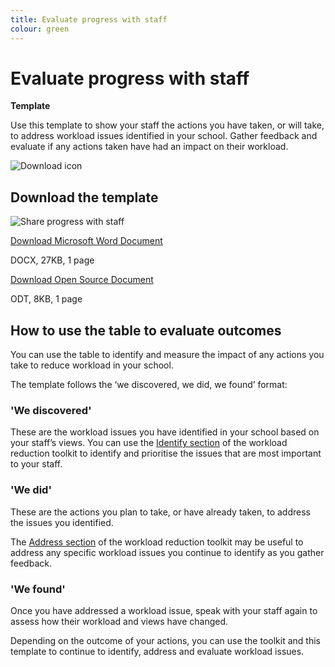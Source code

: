 ```yaml
---
title: Evaluate progress with staff
colour: green
---
```


# Evaluate progress with staff

<strong class="govuk-tag">Template</strong>

Use this template to show your staff the actions you have taken, or will take, to address workload issues identified in
your school. Gather feedback and evaluate if any actions taken have had an impact on their workload.

<div class="info-box">
  <div class="info-box__corner">
    <img src="/assets/images/download-icon.svg" alt="Download icon">
  </div>
  <h2 class="govuk-heading-m">
    Download the template
  </h2>
  <div class="govuk-grid-row info-box__download-content">
    <div class="govuk-grid-column-one-half">
      <img src="/assets/images/identify--share-progress-with-staff.jpg" alt="Share progress with staff" class="dfe-file-preview-image">
    </div>
    <div class="govuk-grid-column-one-half">
      <p class="govuk-body-m govuk-!-margin-top-3 govuk-!-margin-bottom-0">
        <a class="govuk-body" href="<%= @base_url %>/assets/files/Share progress with staff template.docx">
          Download Microsoft Word Document
        </a>
      </p>
      <p class="govuk-body-m">
        DOCX, 27KB, 1 page
      </p>
      <p class="govuk-body-m govuk-!-margin-top-3 govuk-!-margin-bottom-0">
        <a class="govuk-body" href="<%= @base_url %>/assets/files/Share progress with staff template.odt">
          Download Open Source Document
        </a>
      </p>
      <p class="govuk-body-m">
        ODT, 8KB, 1 page
      </p>
    </div>
  </div>
</div>

## How to use the table to evaluate outcomes

You can use the table to identify and measure the impact of any actions you take to reduce workload in your school.

The template follows the ‘we discovered, we did, we found’ format:

### 'We discovered'

These are the workload issues you have identified in your school based on your staff’s views. You can use the
[Identify section](/workload-reduction-toolkit/identify-workload-issues) of the workload reduction toolkit to identify
and prioritise the issues that are most important to your staff.

### 'We did'

These are the actions you plan to take, or have already taken, to address the issues you identified.

The [Address section](/workload-reduction-toolkit/address-workload-issues) of the workload reduction toolkit may be
useful to address any specific workload issues you continue to identify as you gather feedback.

### 'We found'

Once you have addressed a workload issue, speak with your staff again to assess how their workload and views have changed.

Depending on the outcome of your actions, you can use the toolkit and this template to continue to identify, address and
evaluate workload issues.
